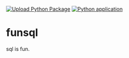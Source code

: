 
[![Upload Python Package](https://github.com/jadaliha/funsql/actions/workflows/pypi-publish.yml/badge.svg)](https://github.com/jadaliha/funsql/actions/workflows/pypi-publish.yml)
[![Python application](https://github.com/jadaliha/funsql/actions/workflows/python-app.yml/badge.svg)](https://github.com/jadaliha/funsql/actions/workflows/python-app.yml)
# funsql
sql is fun. 
